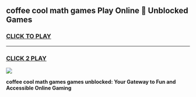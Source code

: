 
## coffee cool math games Play Online 👋 Unblocked Games
<h3>
<a href="https://news.freeplayer.one?title=coffee_cool_math_games&ref=17CMG">CLICK TO PLAY</a></h3>
<hr>

<h3>
<a href="https://news.freeplayer.one?title=coffee_cool_math_games&ref=17CMG">CLICK 2 PLAY</a>
  
</h3>

<a href="https://news.freeplayer.one?title=coffee_cool_math_games&ref=17CMG/"><img src="https://clearcache.store/games.png"></a>


**coffee cool math games games unblocked: Your Gateway to Fun and Accessible Online Gaming**
